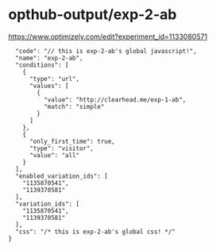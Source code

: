 opthub-output/exp-2-ab
=====================

https://www.optimizely.com/edit?experiment_id=1133080571

```json{
  "code": "// this is exp-2-ab's global javascript!",
  "name": "exp-2-ab",
  "conditions": [
    {
      "type": "url",
      "values": [
        {
          "value": "http://clearhead.me/exp-1-ab",
          "match": "simple"
        }
      ]
    },
    {
      "only_first_time": true,
      "type": "visitor",
      "value": "all"
    }
  ],
  "enabled_variation_ids": [
    "1135870541",
    "1139370581"
  ],
  "variation_ids": [
    "1135870541",
    "1139370581"
  ],
  "css": "/* this is exp-2-ab's global css! */"
}
```